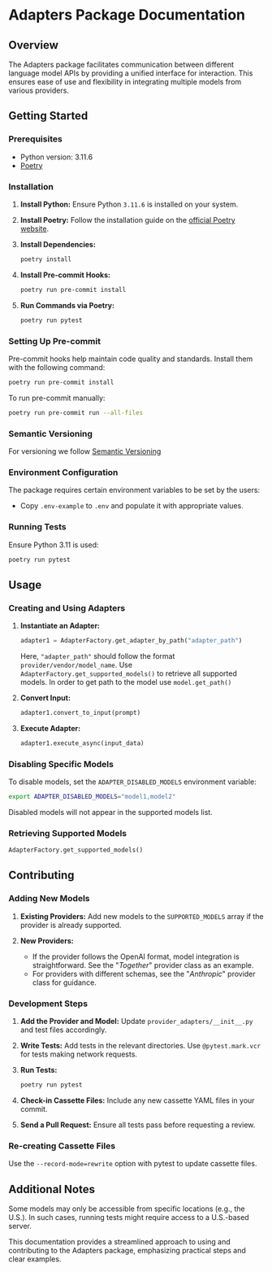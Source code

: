 # Adapters Package Documentation

## Overview

The Adapters package facilitates communication between different language model APIs by providing a unified interface for interaction. This ensures ease of use and flexibility in integrating multiple models from various providers.

## Getting Started

### Prerequisites

- Python version: 3.11.6
- [Poetry](https://python-poetry.org/docs/#installation)

### Installation

1. **Install Python:** Ensure Python `3.11.6` is installed on your system.
2. **Install Poetry:** Follow the installation guide on the [official Poetry website](https://python-poetry.org/docs/#installation).
3. **Install Dependencies:**

   ```bash
   poetry install
   ```

4. **Install Pre-commit Hooks:**

   ```bash
   poetry run pre-commit install
   ```

5. **Run Commands via Poetry:**

   ```bash
   poetry run pytest
   ```

### Setting Up Pre-commit

Pre-commit hooks help maintain code quality and standards. Install them with the following command:

```bash
poetry run pre-commit install
```

To run pre-commit manually:

```bash
poetry run pre-commit run --all-files
```

### Semantic Versioning

For versioning we follow [Semantic Versioning](https://semver.org)

### Environment Configuration

The package requires certain environment variables to be set by the users:

- Copy `.env-example` to `.env` and populate it with appropriate values.

### Running Tests

Ensure Python 3.11 is used:

```bash
poetry run pytest
```

## Usage

### Creating and Using Adapters

1. **Instantiate an Adapter:**

   ```python
   adapter1 = AdapterFactory.get_adapter_by_path("adapter_path")
   ```

   Here, `"adapter_path"` should follow the format `provider/vendor/model_name`. Use `AdapterFactory.get_supported_models()` to retrieve all supported models. In order to get path to the model use `model.get_path()`

2. **Convert Input:**

   ```python
   adapter1.convert_to_input(prompt)
   ```

3. **Execute Adapter:**

   ```python
   adapter1.execute_async(input_data)
   ```

### Disabling Specific Models

To disable models, set the `ADAPTER_DISABLED_MODELS` environment variable:

```bash
export ADAPTER_DISABLED_MODELS="model1,model2"
```

Disabled models will not appear in the supported models list.

### Retrieving Supported Models

```python
AdapterFactory.get_supported_models()
```

## Contributing

### Adding New Models

1. **Existing Providers:**
   Add new models to the `SUPPORTED_MODELS` array if the provider is already supported.

2. **New Providers:**
   - If the provider follows the OpenAI format, model integration is straightforward. See the "_Together_" provider class as an example.
   - For providers with different schemas, see the "_Anthropic_" provider class for guidance.

### Development Steps

1. **Add the Provider and Model:** Update `provider_adapters/__init__.py` and test files accordingly.
2. **Write Tests:** Add tests in the relevant directories. Use `@pytest.mark.vcr` for tests making network requests.
3. **Run Tests:**

   ```bash
   poetry run pytest
   ```

4. **Check-in Cassette Files:** Include any new cassette YAML files in your commit.
5. **Send a Pull Request:** Ensure all tests pass before requesting a review.

### Re-creating Cassette Files

Use the `--record-mode=rewrite` option with pytest to update cassette files.

## Additional Notes

Some models may only be accessible from specific locations (e.g., the U.S.). In such cases, running tests might require access to a U.S.-based server.

This documentation provides a streamlined approach to using and contributing to the Adapters package, emphasizing practical steps and clear examples.
